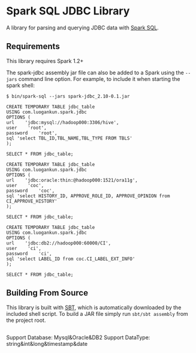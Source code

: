 # Spark SQL JDBC Library

A library for parsing and querying JDBC data with [Spark SQL](http://spark.apache.org/docs/latest/sql-programming-guide.html).

## Requirements

This library requires Spark 1.2+

The spark-jdbc assembly jar file can also be added to a Spark using the `--jars` command line option.  For example, to include it when starting the spark shell:

```
$ bin/spark-sql --jars spark-jdbc_2.10-0.1.jar
```

```mysql
CREATE TEMPORARY TABLE jdbc_table
USING com.luogankun.spark.jdbc
OPTIONS (
url    'jdbc:mysql://hadoop000:3306/hive',
user    'root',
password    'root',
sql 'select TBL_ID,TBL_NAME,TBL_TYPE FROM TBLS'
);

SELECT * FROM jdbc_table;
```

```oracle
CREATE TEMPORARY TABLE jdbc_table
USING com.luogankun.spark.jdbc
OPTIONS (
url    'jdbc:oracle:thin:@hadoop000:1521/ora11g',
user    'coc',
password    'coc',
sql 'select HISTORY_ID, APPROVE_ROLE_ID, APPROVE_OPINION from CI_APPROVE_HISTORY'
);

SELECT * FROM jdbc_table;
```

```db2
CREATE TEMPORARY TABLE jdbc_table
USING com.luogankun.spark.jdbc
OPTIONS (
url    'jdbc:db2://hadoop000:60000/CI',
user    'ci',
password    'ci',
sql 'select LABEL_ID from coc.CI_LABEL_EXT_INFO'
);

SELECT * FROM jdbc_table;
```

## Building From Source
This library is built with [SBT](http://www.scala-sbt.org/0.13/docs/Command-Line-Reference.html), which is automatically downloaded by the included shell script. To build a JAR file simply run `sbt/sbt assembly` from the project root.

##
Support Database: Mysql&Oracle&DB2
Support DataType: string&int&long&timestamp&date

